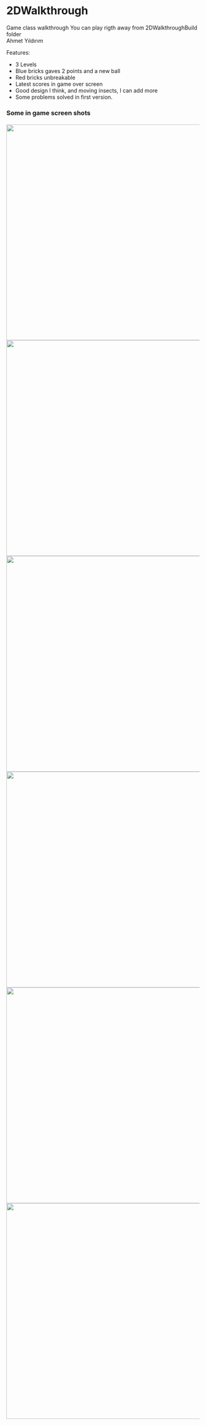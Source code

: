 # 2DWalkthrough
 Game class walkthrough
 You can play rigth away from 2DWalkthroughBuild folder<br>
  Ahmet Yıldırım<br>
 
Features:
 - 3 Levels
 - Blue bricks gaves 2 points and a new ball
 - Red bricks unbreakable
 - Latest scores in game over screen
 - Good design I think, and moving insects, I can add more
 - Some problems solved in first version. <br>

 <h3>Some in game screen shots<br>
 <br>
 <img src="https://user-images.githubusercontent.com/34456517/117553319-897a3e80-b059-11eb-92e6-dab00e8be2cf.png" width="999" height="563">
 <img src="https://user-images.githubusercontent.com/34456517/117553320-8aab6b80-b059-11eb-9cfd-21bf3faf1536.png" width="999" height="563">
 <img src="https://user-images.githubusercontent.com/34456517/117553317-88e1a800-b059-11eb-8a4b-afeeec8892d7.png" width="999" height="563">
 <img src="https://user-images.githubusercontent.com/34456517/117553511-b4b15d80-b05a-11eb-9484-388cf6a49daf.png" width="999" height="563">
 <img src="https://user-images.githubusercontent.com/34456517/117553512-b549f400-b05a-11eb-94cb-236dd560b582.png" width="999" height="563">
 <img src="https://user-images.githubusercontent.com/34456517/117553510-b418c700-b05a-11eb-9c10-c65f8d844cce.png" width="999" height="563">

